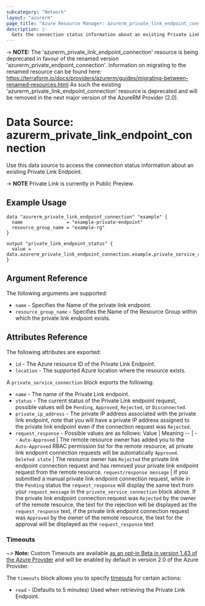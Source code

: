 ```yaml
---
subcategory: "Network"
layout: "azurerm"
page_title: "Azure Resource Manager: azurerm_private_link_endpoint_connection"
description: |-
  Gets the connection status information about an existing Private Link Endpoint
---
```

-> **NOTE:** The 'azurerm_private_link_endpoint_connection' resource is being deprecated in favour of the renamed version 'azurerm_private_endpoint_connection'.
Information on migrating to the renamed resource can be found here: https://terraform.io/docs/providers/azurerm/guides/migrating-between-renamed-resources.html
As such the existing 'azurerm_private_link_endpoint_connection' resource is deprecated and will be removed in the next major version of the AzureRM Provider (2.0).

# Data Source: azurerm_private_link_endpoint_connection

Use this data source to access the connection status information about an existing Private Link Endpoint.

-> **NOTE** Private Link is currently in Public Preview.

## Example Usage

```hcl
data "azurerm_private_link_endpoint_connection" "example" {
  name                = "example-private-endpoint"
  resource_group_name = "example-rg"
}

output "private_link_endpoint_status" {
  value = data.azurerm_private_link_endpoint_connection.example.private_service_connection.0.status
}
```

## Argument Reference

The following arguments are supported:

* `name` - Specifies the Name of the private link endpoint.
* `resource_group_name` - Specifies the Name of the Resource Group within which the private link endpoint exists.

## Attributes Reference

The following attributes are exported:

* `id` - The Azure resource ID of the Private Link Endpoint.
* `location` - The supported Azure location where the resource exists.

A `private_service_connection` block exports the following:

* `name` - The name of the Private Link endpoint.
* `status` - The current status of the Private Link endpoint request, possible values will be `Pending`, `Approved`, `Rejected`, or `Disconnected`.
* `private_ip_address` - The private IP address associated with the private link endpoint, note that you will have a private IP address assigned to the private link endpoint even if the connection request was `Rejected`.
* `request_response` - Possible values are as follows:
  Value | Meaning
  -- | --
  `Auto-Approved` | The remote resource owner has added you to the `Auto-Approved` RBAC permission list for the remote resource, all private link endpoint connection requests will be automatically `Approved`.
  `Deleted state` | The resource owner has `Rejected` the private link endpoint connection request and has removed your private link endpoint request from the remote resource.
  `request/response message` | If you submitted a manual private link endpoint connection request, while in the `Pending` status the `request_response` will display the same text from your `request_message` in the `private_service_connection` block above. If the private link endpoint connection request was `Rejected` by the owner of the remote resource, the text for the rejection will be displayed as the `request_response` text, if the private link endpoint connection request was `Approved` by the owner of the remote resource, the text for the approval will be displayed as the `request_response` text

### Timeouts

~> **Note:** Custom Timeouts are available [as an opt-in Beta in version 1.43 of the Azure Provider](/docs/providers/azurerm/guides/2.0-beta.html) and will be enabled by default in version 2.0 of the Azure Provider.

The `timeouts` block allows you to specify [timeouts](https://www.terraform.io/docs/configuration/resources.html#timeouts) for certain actions:

* `read` - (Defaults to 5 minutes) Used when retrieving the Private Link Endpoint.
